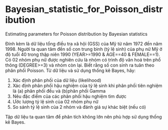 # Bayesian_statistic_for_Poisson_distribution
Estimating parameters for Poisson distribution by Bayesian statistics

Đính kèm là dữ liệu tổng điều tra xã hội (GSS) của Mỹ từ năm 1972 đến năm 1998. Người ta quan tâm đến số con trung bình (tỷ lệ sinh) của phụ nữ Mỹ ở độ tuổi 40 trong thập niên 1990 (YEAR>=1990 & AGE==40 & FEMALE==1). Có 02 nhóm phụ nữ được nghiên cứu là nhóm có trình độ văn hoá trên phổ thông (DEGREE>=3) và nhóm còn lại. Biết rằng số con sinh ra tuân theo phân phối Poisson. Từ dữ liệu và sử dụng thống kê Bayes, hãy: 
1) Xác định phân phối của dữ liệu (likelihood) 
2) Xác định phân phối hậu nghiệm của tỷ lệ sinh khi phân phối tiên nghiệm là (a) phân phối đều và (b)phân phối Gamma 
3) Nêu đặc điểm của các phân phối hậu nghiệm tìm được 
4) Ước lượng tỷ lệ sinh của 02 nhóm phụ nữ 
5) So sánh tỷ lệ sinh của 2 nhóm và đánh giá sự khác biệt (nếu có)

Tập dữ liệu ta quan tâm để phân tích không lớn nên phù hợp sử dụng thống kê Bayes.
